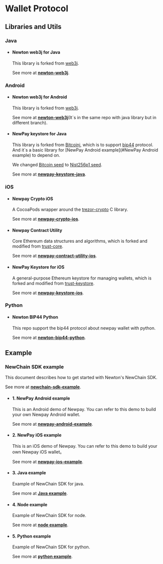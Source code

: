 # Wallet Protocol

## Libraries and Utils

### Java

- #### Newton web3j for Java

  This library is forked from [web3j](https://github.com/web3j/web3j). 

  See more at **[newton-web3j](https://github.com/newtondevelop/newton-web3j/tree/newton)**.

### Android 

- #### Newton web3j for Android

  This library is forked from [web3j](https://github.com/web3j/web3j). 

  See more at **[newton-web3j](https://github.com/newtondevelop/newton-web3j/tree/newton-android)**(It\`s in the same repo with java library but in different branch).

- #### NewPay keystore for Java

  This library is forked from [Bitcoinj](https://github.com/bitcoinj/bitcoinj), which is to support [bip44](https://github.com/satoshilabs/slips/blob/master/slip-0044.md) protocol. And it\`s a basic library for [NewPay Android example](#NewPay Android example) to depend on.

  We changed [Bitcoin seed](https://github.com/bitcoinj/bitcoinj/blob/master/core/src/main/java/org/bitcoinj/crypto/HDKeyDerivation.java#L65) to [Nist256p1 seed](https://github.com/newtondevelop/newton-keystore-java/blob/master/core/src/main/java/org/bitcoinj/crypto/HDKeyDerivation.java#L66).

  See more at **[newpay-keystore-java](https://github.com/newtondevelop/newton-keystore-java)**.

### iOS

- #### Newpay Crypto iOS

  A CocoaPods wrapper around the [trezor-crypto](https://github.com/trezor/trezor-crypto) C library.

  See more at **[newpay-crypto-ios](https://github.com/newtondevelop/newpay-crypto-ios)**.

- #### Newpay Contract Utility

  Core Ethereum data structures and algorithms, which is forked and modified from [trust-core](https://github.com/trustwallet/trust-core).

  See more at **[newpay-contract-utility-ios](https://github.com/newtondevelop/newpay-contract-utility-ios)**.

- #### NewPay Keystore for iOS

  A general-purpose Ethereum keystore for managing wallets, which is forked and modified from [trust-keystore](https://github.com/trustwallet/trust-keystore).

  See more at **[newpay-keystore-ios](https://github.com/newtondevelop/newpay-keystore-ios)**.

### Python

- #### Newton BIP44 Python

  This repo support the bip44 protocol about newpay wallet with python.

  See more at **[newton-bip44-python](https://github.com/weixuefeng/newton-bip44-python)**.

## Example

### NewChain SDK example

  This document describes how to get started with Newton's NewChain SDK.

  See more at **[newchain-sdk-example](https://github.com/newtonproject/newchain-sdk-example)**.

- #### 1. NewPay Android example 

  This is an Android demo of Newpay. You can refer to this demo to build your own Newpay Android wallet.

  See more at **[newpay-android-example](https://github.com/newtondevelop/newpay-android-example)**.

- #### 2. NewPay iOS example

  This is an iOS demo of Newpay. You can refer to this demo to build your own Newpay iOS wallet。

  See more at **[newpay-ios-example](https://github.com/newtondevelop/newpay-ios-example)**.

- #### 3. Java example

  Example of NewChain SDK for java.

  See more at **[Java example](https://github.com/newtonproject/newchain-sdk-example/tree/master/examples/java)**.

- #### 4. Node example

  Example of NewChain SDK for node.

  See more at **[node example](https://github.com/newtonproject/newchain-sdk-example/tree/master/examples/node)**.

- #### 5. Python example

  Example of NewChain SDK for python.

  See more at **[python example](https://github.com/newtonproject/newchain-sdk-example/tree/master/examples/python)**.
